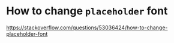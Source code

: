 # How to change `placeholder` font

https://stackoverflow.com/questions/53036424/how-to-change-placeholder-font